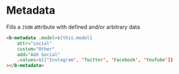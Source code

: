 Metadata
==========

Fills a `JSON` attribute with defined and/or arbitrary data

```html
<b-metadata .model=${this.model} 
    attr="social" 
    custom="Other"
    add="Add Social"
    .values=${['Instagram', 'Twitter', 'Facebook', 'YouTube']}
></b-metadata>
```